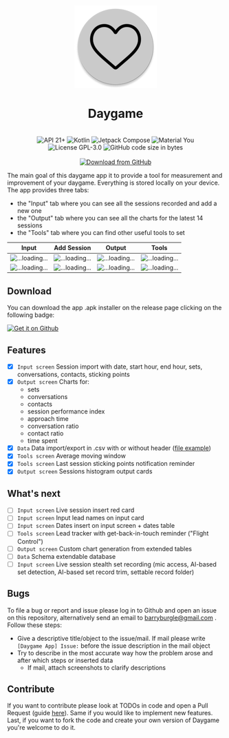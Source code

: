 <div align="center">
<br />
<img src="app/src/main/res/mipmap-xxxhdpi/ic_launcher_round.png" />
</div>

<h1 align="center">Daygame</h1>

<br />

<div align="center">
  <img alt="API 21+" src="https://img.shields.io/badge/Api%2021+-50f270?logo=android&logoColor=black&style=for-the-badge"/>
  <img alt="Kotlin" src="https://img.shields.io/badge/Kotlin-a503fc?logo=kotlin&logoColor=white&style=for-the-badge"/>
  <img alt="Jetpack Compose" src="https://img.shields.io/static/v1?style=for-the-badge&message=Jetpack+Compose&color=4285F4&logo=Jetpack+Compose&logoColor=FFFFFF&label="/>
  <img alt="Material You" src="https://custom-icon-badges.demolab.com/badge/material%20you-lightblue?style=for-the-badge&logoColor=333&logo=material-you"/>
  <br />
  <img src="https://img.shields.io/github/license/barryburgle/daygame-app?style=for-the-badge" alt="License GPL-3.0" />
  <img src="https://img.shields.io/github/languages/code-size/barryburgle/daygame-app?style=for-the-badge" alt="GitHub code size in bytes" />
  <br /><br />
  <a href="https://github.com/barryburgle/daygame-app/releases/latest">
    <img src="https://img.shields.io/github/v/release/barryburgle/daygame-app?color=purple&include_prereleases&logo=github&style=for-the-badge" alt="Download from GitHub" />
  </a>
</div>

The main goal of this daygame app it to provide a tool for measurement and improvement of your daygame.
Everything is stored locally on your device. The app provides three tabs: 
- the "Input" tab where you can see all the sessions recorded and add a new one
- the "Output" tab where you can see all the charts for the latest 14 sessions
- the "Tools" tab where you can find other useful tools to set

| Input                                                                                                                        | Add Session                                                                                                                  | Output                                                                                                                        | Tools                                                                                                                       |
|------------------------------------------------------------------------------------------------------------------------------|------------------------------------------------------------------------------------------------------------------------------|-------------------------------------------------------------------------------------------------------------------------------|-----------------------------------------------------------------------------------------------------------------------------|
| ![...loading...](https://github.com/barryburgle/game-app/blob/main/resources/screen/input/input_screen_v_1_b.png?raw=true)   | ![...loading...](https://github.com/barryburgle/game-app/blob/main/resources/screen/input/input_dialog_v_1_b.png?raw=true)   | ![...loading...](https://github.com/barryburgle/game-app/blob/main/resources/screen/input/output_screen_v_1_b.png?raw=true)   | ![...loading...](https://github.com/barryburgle/game-app/blob/main/resources/screen/input/tool_screen_v_1_b.png?raw=true)   |
| ![...loading...](https://github.com/barryburgle/game-app/blob/main/resources/screen/input/input_screen_v_1_w.png?raw=true)   | ![...loading...](https://github.com/barryburgle/game-app/blob/main/resources/screen/input/input_dialog_v_1_w.png?raw=true)   | ![...loading...](https://github.com/barryburgle/game-app/blob/main/resources/screen/input/output_screen_v_1_w.png?raw=true)   | ![...loading...](https://github.com/barryburgle/game-app/blob/main/resources/screen/input/tool_screen_v_1_w.png?raw=true)   |

## Download

You can download the app .apk installer on the release page clicking on the following badge: 

<a href="https://github.com/barryburgle/daygame-app/releases/latest">
  <img src="https://i.ibb.co/q0mdc4Z/get-it-on-github.png" alt="Get it on Github" height="80">
</a>

## Features
- [x] `Input screen` Session import with date, start hour, end hour, sets, conversations, contacts, sticking points
- [x] `Output screen` Charts for:
  - sets
  - conversations
  - contacts
  - session performance index
  - approach time
  - conversation ratio
  - contact ratio
  - time spent
- [x] `Data` Data import/export in .csv with or without header ([file example](https://github.com/barryburgle/game-app/blob/main/resources/files/daygame_export_2025_01_17_18_09.csv))
- [x] `Tools screen` Average moving window
- [x] `Tools screen` Last session sticking points notification reminder
- [x] `Output screen` Sessions histogram output cards
 
## What's next

- [ ] `Input screen` Live session insert red card
- [ ] `Input screen` Input lead names on input card
- [ ] `Input screen` Dates insert on input screen + dates table
- [ ] `Tools screen` Lead tracker with get-back-in-touch reminder ("Flight Control")
- [ ] `Output screen` Custom chart generation from extended tables
- [ ] `Data` Schema extendable database
- [ ] `Input screen` Live session stealth set recording (mic access, AI-based set detection, AI-based set record trim, settable record folder)

## Bugs
To file a bug or report and issue please log in to Github and open an issue on this repository, alternatively send an email to barryburgle@gmail.com .
Follow these steps:
- Give a descriptive title/object to the issue/mail. If mail please write `[Daygame App] Issue:` before the issue description in the mail object
- Try to describe in the most accurate way how the problem arose and after which steps or inserted data
  - If mail, attach screenshots to clarify descriptions

## Contribute
If you want to contribute please look at TODOs in code and open a Pull Request (guide [here](https://www.youtube.com/watch?v=jRLGobWwA3Y)).
Same if you would like to implement new features. Last, if you want to fork the code and create your own version of Daygame you're welcome to do it. 
